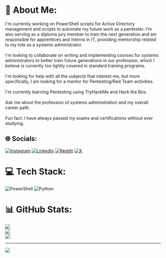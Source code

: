 # 💫 About Me:
I'm currently working on PowerShell scripts for Active Directory management and scripts to automate my future work as a pentester. I'm also serving as a diploma jury member to train the next generation and am responsible for apprentices and interns in IT, providing mentorship related to my role as a systems administrator.<br><br>I'm looking to collaborate on writing and implementing courses for systems administrators to better train future generations in our profession, which I believe is currently too lightly covered in standard training programs.<br><br>I'm looking for help with all the subjects that interest me, but more specifically, I am looking for a mentor for Pentesting/Red Team activities.<br><br>I'm currently learning Pentesting using TryHackMe and Hack the Box.<br><br>Ask me about the profession of systems administration and my overall career path.<br><br>Fun fact: I have always passed my exams and certifications without ever studying.


## 🌐 Socials:
[![Instagram](https://img.shields.io/badge/Instagram-%23E4405F.svg?logo=Instagram&logoColor=white)](https://instagram.com/https://www.instagram.com/davidson_jb/) [![LinkedIn](https://img.shields.io/badge/LinkedIn-%230077B5.svg?logo=linkedin&logoColor=white)](https://linkedin.com/in/https://www.linkedin.com/in/djroux/) [![Reddit](https://img.shields.io/badge/Reddit-%23FF4500.svg?logo=Reddit&logoColor=white)](https://reddit.com/user/https://www.reddit.com/user/Shell_Winux/) [![X](https://img.shields.io/badge/X-black.svg?logo=X&logoColor=white)](https://x.com/https://x.com/BewizJbSon) 

# 💻 Tech Stack:
![PowerShell](https://img.shields.io/badge/PowerShell-%235391FE.svg?style=for-the-badge&logo=powershell&logoColor=white) ![Python](https://img.shields.io/badge/python-3670A0?style=for-the-badge&logo=python&logoColor=ffdd54)
# 📊 GitHub Stats:
![](https://github-readme-stats.vercel.app/api?username=Arkaines&theme=dark&hide_border=false&include_all_commits=false&count_private=false)<br/>
![](https://github-readme-streak-stats.herokuapp.com/?user=Arkaines&theme=dark&hide_border=false)<br/>
![](https://github-readme-stats.vercel.app/api/top-langs/?username=Arkaines&theme=dark&hide_border=false&include_all_commits=false&count_private=false&layout=compact)

---
[![](https://visitcount.itsvg.in/api?id=Arkaines&icon=0&color=0)](https://visitcount.itsvg.in)

<!-- Proudly created with GPRM ( https://gprm.itsvg.in ) -->
